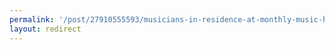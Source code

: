 ```yaml
---
permalink: '/post/27910555593/musicians-in-residence-at-monthly-music-hackathon'
layout: redirect
---
```

